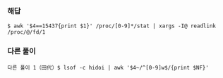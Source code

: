 ### 해답
```
$ awk '$4==15437{print $1}' /proc/[0-9]*/stat | xargs -I@ readlink /proc/@/fd/1
```
### 다른 풀이
```
다른 풀이 1（田代）$ lsof -c hidoi | awk '$4~/^[0-9]w$/{print $NF}'
```
